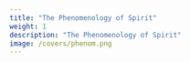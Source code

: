 ```yaml
---
title: "The Phenomenology of Spirit"
weight: 1
description: "The Phenomenology of Spirit"
image: /covers/phenom.png
---
```

